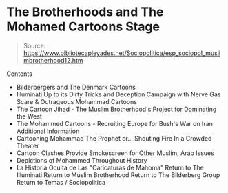 # The Brotherhoods and The Mohamed Cartoons Stage

> Source: https://www.bibliotecapleyades.net/Sociopolitica/esp_sociopol_muslimbrotherhood12.htm

Contents
- Bilderbergers and The Denmark Cartoons
- Illuminati Up to its Dirty Tricks and Deception Campaign with Nerve Gas Scare & Outrageous Mohammad Cartoons
- The Cartoon Jihad - The Muslim Brotherhood's Project for Dominating the West
- The Mohammed Cartoons - Recruiting Europe for Bush's War on Iran
Additional Information
- Cartooning Mohammad The Prophet or... Shouting Fire In a Crowded Theater
- Cartoon Clashes Provide Smokescreen for Other Muslim, Arab Issues
- Depictions of Mohammed Throughout History
- La Historia Oculta de Las "Caricaturas de Mahoma"
Return to The Illuminati
Return to Muslim Brotherhood
Return to The Bilderberg Group
Return to Temas / Sociopolitica
